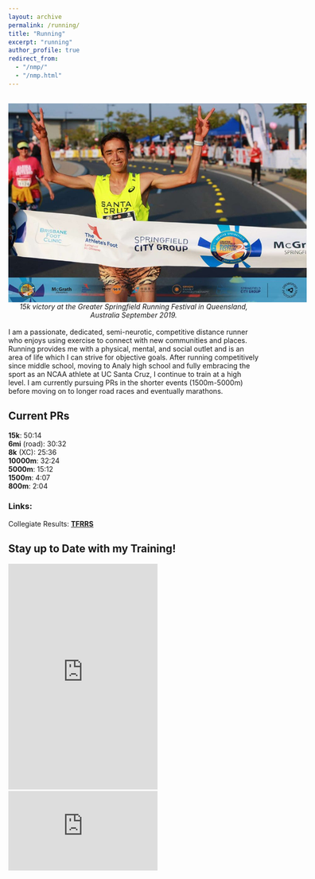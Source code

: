 ```yaml
---
layout: archive
permalink: /running/
title: "Running"
excerpt: "running"
author_profile: true
redirect_from: 
  - "/nmp/"
  - "/nmp.html"
---
```

<br>
<center>
    <div style="width:600px; height:400px">
        <img src="/images/Finish_4.jpg"/>
    </div>
        <i>15k victory at the Greater Springfield Running Festival in Queensland, Australia September 2019.</i>

</center>
<br>
I am a passionate, dedicated, semi-neurotic, competitive distance runner who enjoys using exercise to connect with new communities and places. Running provides me with a physical, mental, and social outlet and is an area of life which I can strive for objective goals. After running competitively since middle school, moving to Analy high school and fully embracing the sport as an NCAA athlete at UC Santa Cruz, I continue to train at a high level. I am currently pursuing PRs in the shorter events (1500m-5000m) before moving on to longer road races and eventually marathons.


## Current PRs

**15k**: 50:14
<br>
**6mi** (road): 30:32
<br>
**8k** (XC): 25:36
<br> 
**10000m**: 32:24
<br> 
**5000m**: 15:12 
<br>
**1500m**: 4:07
<br> 
**800m**: 2:04 


### Links:
Collegiate Results: <ins>**[TFRRS](https://www.tfrrs.org/athletes/5459053/UC_Santa_Cruz/Dante_Capone.html "TFRRS")**</ins>


## Stay up to Date with my Training!

<iframe height='454' width='300' frameborder='0' allowtransparency='true' scrolling='no' src='https://www.strava.com/athletes/18492350/latest-rides/3ed9fe72d7a84a9d2a4756ae3261d03783dbca23'></iframe>

<br>
<iframe height='160' width='300' frameborder='0' allowtransparency='true' scrolling='no' src='https://www.strava.com/athletes/18492350/activity-summary/3ed9fe72d7a84a9d2a4756ae3261d03783dbca23'></iframe>